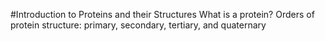 #Introduction to Proteins and their Structures
What is a protein? 
Orders of protein structure: primary, secondary, tertiary, and quaternary
